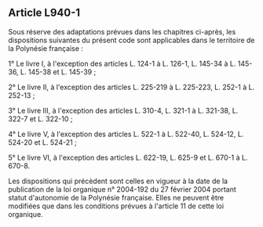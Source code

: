 Article L940-1
----
Sous réserve des adaptations prévues dans les chapitres ci-après, les
dispositions suivantes du présent code sont applicables dans le territoire de la
Polynésie française :

1° Le livre I, à l'exception des articles L. 124-1 à L. 126-1, L. 145-34 à L.
145-36, L. 145-38 et L. 145-39 ;

2° Le livre II, à l'exception des articles L. 225-219 à L. 225-223, L. 252-1 à
L. 252-13 ;

3° Le livre III, à l'exception des articles L. 310-4, L. 321-1 à L. 321-38, L.
322-7 et L. 322-10 ;

4° Le livre V, à l'exception des articles L. 522-1 à L. 522-40, L. 524-12, L.
524-20 et L. 524-21 ;

5° Le livre VI, à l'exception des articles L. 622-19, L. 625-9 et L. 670-1 à L.
670-8.

Les dispositions qui précèdent sont celles en vigueur à la date de la
publication de la loi organique n° 2004-192 du 27 février 2004 portant statut
d'autonomie de la Polynésie française. Elles ne peuvent être modifiées que dans
les conditions prévues à l'article 11 de cette loi organique.
